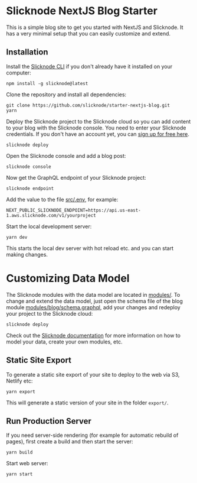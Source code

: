 # Slicknode NextJS Blog Starter

This is a simple blog site to get you started with NextJS and Slicknode. It has a very minimal setup that you can easily customize and extend. 


## Installation

Install the [Slicknode CLI](https://www.npmjs.com/package/slicknode) if you don't already have it installed on your computer:

    npm install -g slicknode@latest

Clone the repository and install all dependencies:

    git clone https://github.com/slicknode/starter-nextjs-blog.git
    yarn

Deploy the Slicknode project to the Slicknode cloud so you can add content to your blog with the Slicknode console. You need to enter your Slicknode credentials. If you don't have an account yet, you can [sign up for free here](https://slicknode.com).

    slicknode deploy

Open the Slicknode console and add a blog post:

    slicknode console

Now get the GraphQL endpoint of your Slicknode project:

    slicknode endpoint

Add the value to the file [src/.env](./src.env), for example:

    NEXT_PUBLIC_SLICKNODE_ENDPOINT=https://api.us-east-1.aws.slicknode.com/v1/yourproject

Start the local development server:

    yarn dev

This starts the local dev server with hot reload etc. and you can start making changes. 


# Customizing Data Model

The Slicknode modules with the data model are located in [modules/](./modules/). To change and extend the data model, just open the schema file of the blog module [modules/blog/schema.graphql](./modules/blog/schema.graphql), add your changes and redeploy your
project to the Slicknode cloud:

    slicknode deploy

Check out the [Slicknode documentation](https://slicknode.com/docs/data-modeling/introduction/) for more information on how to model your data, create your own modules, etc.


## Static Site Export

To generate a static site export of your site to deploy to the web via S3, Netlify etc:

    yarn export

This will generate a static version of your site in the folder `export/`.


## Run Production Server

If you need server-side rendering (for example for automatic rebuild of pages), first create a build and then start the server:

    yarn build

Start web server:

    yarn start
